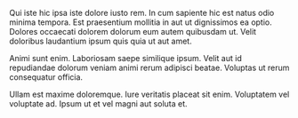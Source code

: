 Qui iste hic ipsa iste dolore iusto rem. In cum sapiente hic est natus odio minima tempora. Est praesentium mollitia in aut ut dignissimos ea optio. Dolores occaecati dolorem dolorum eum autem quibusdam ut. Velit doloribus laudantium ipsum quis quia ut aut amet.
 Animi sunt enim. Laboriosam saepe similique ipsum. Velit aut id repudiandae dolorum veniam animi rerum adipisci beatae. Voluptas ut rerum consequatur officia.
 Ullam est maxime doloremque. Iure veritatis placeat sit enim. Voluptatem vel voluptate ad. Ipsum ut et vel magni aut soluta et.